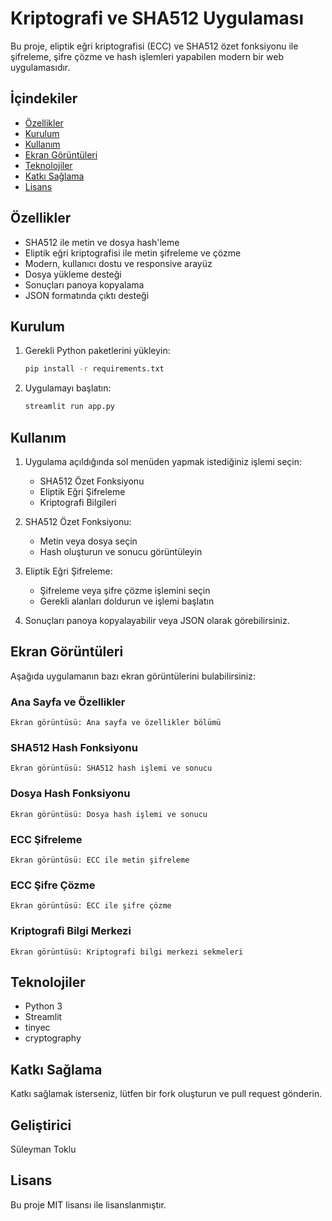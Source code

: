 # Kriptografi ve SHA512 Uygulaması

Bu proje, eliptik eğri kriptografisi (ECC) ve SHA512 özet fonksiyonu ile şifreleme, şifre çözme ve hash işlemleri yapabilen modern bir web uygulamasıdır.

## İçindekiler

- [Özellikler](#özellikler)
- [Kurulum](#kurulum)
- [Kullanım](#kullanım)
- [Ekran Görüntüleri](#ekran-görüntüleri)
- [Teknolojiler](#teknolojiler)
- [Katkı Sağlama](#katkı-sağlama)
- [Lisans](#lisans)

## Özellikler

- SHA512 ile metin ve dosya hash'leme
- Eliptik eğri kriptografisi ile metin şifreleme ve çözme
- Modern, kullanıcı dostu ve responsive arayüz
- Dosya yükleme desteği
- Sonuçları panoya kopyalama
- JSON formatında çıktı desteği

## Kurulum

1. Gerekli Python paketlerini yükleyin:
    ```bash
    pip install -r requirements.txt
    ```
2. Uygulamayı başlatın:
    ```bash
    streamlit run app.py
    ```

## Kullanım

1. Uygulama açıldığında sol menüden yapmak istediğiniz işlemi seçin:
    - SHA512 Özet Fonksiyonu
    - Eliptik Eğri Şifreleme
    - Kriptografi Bilgileri

2. SHA512 Özet Fonksiyonu:
    - Metin veya dosya seçin
    - Hash oluşturun ve sonucu görüntüleyin

3. Eliptik Eğri Şifreleme:
    - Şifreleme veya şifre çözme işlemini seçin
    - Gerekli alanları doldurun ve işlemi başlatın

4. Sonuçları panoya kopyalayabilir veya JSON olarak görebilirsiniz.

## Ekran Görüntüleri

Aşağıda uygulamanın bazı ekran görüntülerini bulabilirsiniz:

### Ana Sayfa ve Özellikler

<!-- Buraya ana sayfa ekran görüntüsünü ekleyin -->
`Ekran görüntüsü: Ana sayfa ve özellikler bölümü`

### SHA512 Hash Fonksiyonu

<!-- Buraya SHA512 hash ekran görüntüsünü ekleyin -->
`Ekran görüntüsü: SHA512 hash işlemi ve sonucu`

### Dosya Hash Fonksiyonu

<!-- Buraya dosya hash ekran görüntüsünü ekleyin -->
`Ekran görüntüsü: Dosya hash işlemi ve sonucu`

### ECC Şifreleme

<!-- Buraya ECC şifreleme ekran görüntüsünü ekleyin -->
`Ekran görüntüsü: ECC ile metin şifreleme`

### ECC Şifre Çözme

<!-- Buraya ECC şifre çözme ekran görüntüsünü ekleyin -->
`Ekran görüntüsü: ECC ile şifre çözme`

### Kriptografi Bilgi Merkezi

<!-- Buraya bilgi merkezi ekran görüntüsünü ekleyin -->
`Ekran görüntüsü: Kriptografi bilgi merkezi sekmeleri`

## Teknolojiler

- Python 3
- Streamlit
- tinyec
- cryptography

## Katkı Sağlama

Katkı sağlamak isterseniz, lütfen bir fork oluşturun ve pull request gönderin.

## Geliştirici

Süleyman Toklu

## Lisans

Bu proje MIT lisansı ile lisanslanmıştır.